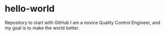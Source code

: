 # hello-world
Repository to start with GitHub
I am a novice Quality Control Engineer, and my goal is to make the world better.

